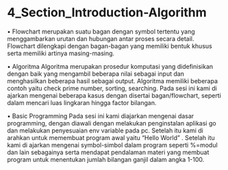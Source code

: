 # 4_Section_Introduction-Algorithm

•	Flowchart merupakan suatu bagan dengan symbol tertentu yang menggambarkan urutan dan hubungan antar proses secara detail. Flowchart dilengkapi dengan bagan-bagan yang memiliki bentuk khusus serta memiliki artinya masing-masing.

•	Algoritma
Algoritma merupakan prosedur komputasi yang didefinisikan dengan baik yang mengambil beberapa nilai sebagai input dan menghasilkan beberapa hasil sebagai output.
Algoritma memiliki beberapa contoh yaitu check prime number, sorting, searching. Pada sesi ini kami di ajarkan mengenai beberapa kasus dengan disertai bagan/flowchart, seperti dalam mencari luas lingkaran hingga factor bilangan.

•	Basic Programming
Pada sesi ini kami diajarkan mengenai dasar programming, dengan diawali dengan melakukan penginstalan aplikasi go dan melakukan penyesuaian env variable pada pc. Setelah itu kami di arahkan untuk memembuat program awal yaitu “Hello World” . Setelah itu kami di ajarkan mengenai symbol-simbol dalam program seperti %=modul dan lain sebagainya serta mendapat pendalaman materi yang membuat program untuk menentukan jumlah bilangan ganjil dalam angka 1-100.



 
